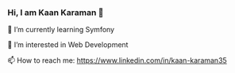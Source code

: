 ### Hi, I am Kaan Karaman 👋
 🌱 I’m currently learning Symfony

 👀 I’m interested in Web Development

 📫 How to reach me: https://www.linkedin.com/in/kaan-karaman35
<!--
**kaan35/kaan35** is a ✨ _special_ ✨ repository because its `README.md` (this file) appears on your GitHub profile.

Here are some ideas to get you started:

- 🔭 I’m currently working on ...
- 🌱 I’m currently learning ...
- 👯 I’m looking to collaborate on ...
- 🤔 I’m looking for help with ...
- 💬 Ask me about ...
- 📫 How to reach me: ...
- 😄 Pronouns: ...
- ⚡ Fun fact: ...
-->
